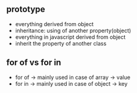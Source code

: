 ## prototype

- everything derived from object
- inheritance: using of another property(object)
- everything in javascript derived from object
- inherit the property of another class

## for of vs for in

- for of -> mainly used in case of array -> value
- for in -> mainly used in case of object -> key

